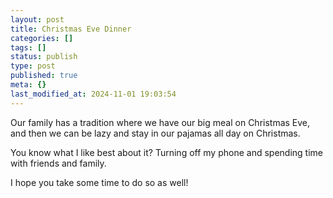 ```yaml
---
layout: post
title: Christmas Eve Dinner
categories: []
tags: []
status: publish
type: post
published: true
meta: {}
last_modified_at: 2024-11-01 19:03:54
---
```


Our family has a tradition where we have our big meal on Christmas Eve, and then we can be lazy and stay in our pajamas all day on Christmas.

You know what I like best about it? Turning off my phone and spending time with friends and family.

I hope you take some time to do so as well!
